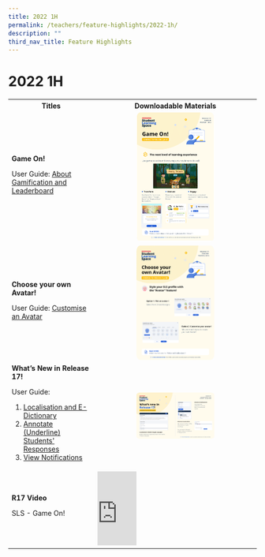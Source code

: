 ```yaml
---
title: 2022 1H
permalink: /teachers/feature-highlights/2022-1h/
description: ""
third_nav_title: Feature Highlights
---
```

<style>
  img {
    border-radius: 5%;
  }
</style>

<h1>2022 1H</h1>

<table>
  <tbody><tr>
<th style="text-align: center;">Titles</th>
      <th style="text-align: center;">Downloadable Materials</th>
  </tr>
  <tr>
    <td>
      <strong>Game On!</strong>
      <p>User Guide: <a target="_blank" href="/teacher-user-guide/gamify/about-gamification-and-leaderboard/">About Gamification and Leaderboard</a></p>
    </td>
<td style="text-align: center;">
      <a target="_blank" href="/files/Marcomms/Feature%20Highlights/R17%20(1%20of%203)%20Teacher%20Gamification%20Details.pdf">
        <img style="width: 50%;" alt="Game On!" src="/images/2Teacher/Marcomms/Feature%20Highlights/R17%20(1_3)%20Teacher%20Gamification%20Details.png">
      </a>
    </td>
  </tr>
  <tr>
    <td>
      <strong>Choose your own Avatar!</strong>
      <p>User Guide: <a target="_blank" href="/teacher-user-guide/customise/customise-an-avatar/">Customise an Avatar</a></p>
    </td>
<td style="text-align: center;">
      <a target="_blank" href="/files/Marcomms/Feature%20Highlights/R17%20(2%20of%203)%20Teacher%20Avatar.pdf">
        <img style="width: 50%;" alt="Choose your own Avatar!" src="/images/2Teacher/Marcomms/Feature%20Highlights/R17%20(2_3)%20Teacher%20Avatar.png">
      </a>
    </td>
  </tr>
  <tr>
    <td>
<strong>What’s New in Release 17!</strong>
<p>User Guide:</p>
<ol><li><a target="_blank" href="/teacher-user-guide/author/localisation-and-edictionary/">Localisation and E-Dictionary</a></li>
<li><a target="_blank" href="/teacher-user-guide/assess/annotate-underline-students-responses/">Annotate (Underline) Students' Responses</a></li>
<li><a target="_blank" href="/teacher-user-guide/notify/view-notifications/">View Notifications</a></li>
</ol></td>
<td style="text-align: center;">
      <a target="_blank" href="/files/Marcomms/Feature%20Highlights/R17%20(3%20of%203)%20Teacher%20Whats%20New%20in%20R17.pdf">
        <img style="width: 50%;" alt="What’s New in Release 17!" src="/images/2Teacher/Marcomms/Feature%20Highlights/R17%20(3_3)%20Teacher%20Whats%20New%20in%20R17.png">
      </a>
    </td>
  </tr>
<tr><td><strong>R17 Video</strong><p>SLS - Game On!</p>
      </td>
      <td>
<div class="bp-youtube">
<iframe width="25%" height="25%" src="https://www.youtube.com/embed/uAofAedhlWw?list=PLQxzGTcC-xNUWDHiwCmHgBGMSnuKtoEiT" title="SLS - Game On!" frameborder="0" allow="accelerometer; autoplay; clipboard-write; encrypted-media; gyroscope; picture-in-picture; web-share" allowfullscreen=""></iframe></div>
      </td>
    </tr>
</tbody></table>